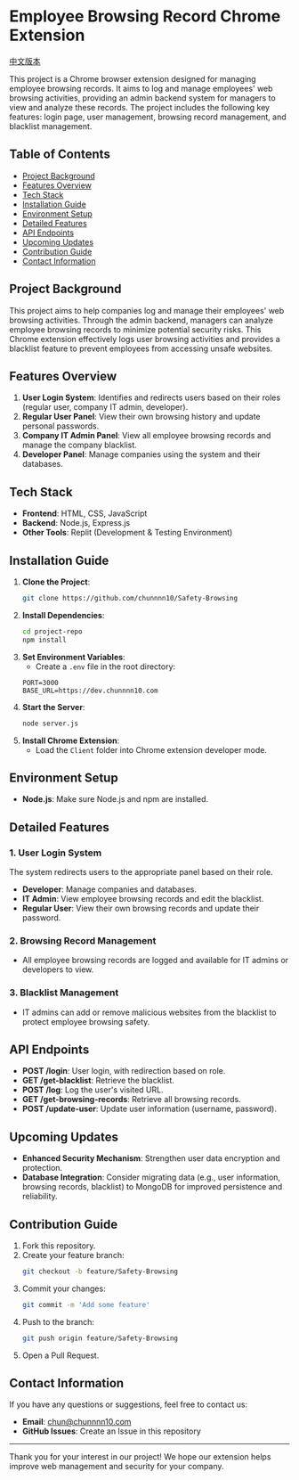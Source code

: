 # Employee Browsing Record Chrome Extension

[中文版本](README.md)

This project is a Chrome browser extension designed for managing employee browsing records. It aims to log and manage employees' web browsing activities, providing an admin backend system for managers to view and analyze these records. The project includes the following key features: login page, user management, browsing record management, and blacklist management.

## Table of Contents

- [Project Background](#project-background)
- [Features Overview](#features-overview)
- [Tech Stack](#tech-stack)
- [Installation Guide](#installation-guide)
- [Environment Setup](#environment-setup)
- [Detailed Features](#detailed-features)
- [API Endpoints](#api-endpoints)
- [Upcoming Updates](#upcoming-updates)
- [Contribution Guide](#contribution-guide)
- [Contact Information](#contact-information)

## Project Background

This project aims to help companies log and manage their employees' web browsing activities. Through the admin backend, managers can analyze employee browsing records to minimize potential security risks. This Chrome extension effectively logs user browsing activities and provides a blacklist feature to prevent employees from accessing unsafe websites.

## Features Overview

1. **User Login System**: Identifies and redirects users based on their roles (regular user, company IT admin, developer).
2. **Regular User Panel**: View their own browsing history and update personal passwords.
3. **Company IT Admin Panel**: View all employee browsing records and manage the company blacklist.
4. **Developer Panel**: Manage companies using the system and their databases.

## Tech Stack

- **Frontend**: HTML, CSS, JavaScript
- **Backend**: Node.js, Express.js
- **Other Tools**: Replit (Development & Testing Environment)

## Installation Guide

1. **Clone the Project**:
   ```sh
   git clone https://github.com/chunnnn10/Safety-Browsing
   ```
2. **Install Dependencies**:
   ```sh
   cd project-repo
   npm install
   ```
3. **Set Environment Variables**:
   - Create a `.env` file in the root directory:
   ```env
   PORT=3000
   BASE_URL=https://dev.chunnnn10.com
   ```
4. **Start the Server**:
   ```sh
   node server.js
   ```
5. **Install Chrome Extension**:
   - Load the `Client` folder into Chrome extension developer mode.

## Environment Setup

- **Node.js**: Make sure Node.js and npm are installed.

## Detailed Features

### 1. User Login System

The system redirects users to the appropriate panel based on their role.

- **Developer**: Manage companies and databases.
- **IT Admin**: View employee browsing records and edit the blacklist.
- **Regular User**: View their own browsing records and update their password.

### 2. Browsing Record Management

- All employee browsing records are logged and available for IT admins or developers to view.

### 3. Blacklist Management

- IT admins can add or remove malicious websites from the blacklist to protect employee browsing safety.

## API Endpoints

- **POST /login**: User login, with redirection based on role.
- **GET /get-blacklist**: Retrieve the blacklist.
- **POST /log**: Log the user's visited URL.
- **GET /get-browsing-records**: Retrieve all browsing records.
- **POST /update-user**: Update user information (username, password).

## Upcoming Updates

- **Enhanced Security Mechanism**: Strengthen user data encryption and protection.
- **Database Integration**: Consider migrating data (e.g., user information, browsing records, blacklist) to MongoDB for improved persistence and reliability.

## Contribution Guide

1. Fork this repository.
2. Create your feature branch:
   ```sh
   git checkout -b feature/Safety-Browsing
   ```
3. Commit your changes:
   ```sh
   git commit -m 'Add some feature'
   ```
4. Push to the branch:
   ```sh
   git push origin feature/Safety-Browsing
   ```
5. Open a Pull Request.

## Contact Information

If you have any questions or suggestions, feel free to contact us:

- **Email**: [chun@chunnnn10.com](mailto:chun@chunnnn10.com)
- **GitHub Issues**: Create an Issue in this repository

---

Thank you for your interest in our project! We hope our extension helps improve web management and security for your company.

